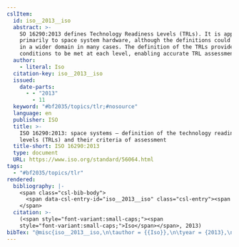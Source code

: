 ```yaml
---
cslItem:
  id: iso__2013__iso
  abstract: >-
    SO 16290:2013 defines Technology Readiness Levels (TRLs). It is applicable
    primarily to space system hardware, although the definitions could be used
    in a wider domain in many cases. The definition of the TRLs provides the
    conditions to be met at each level, enabling accurate TRL assessment.
  author:
    - literal: Iso
  citation-key: iso__2013__iso
  issued:
    date-parts:
      - - "2013"
        - 11
  keyword: "#bf2035/topics/tlr;#nosource"
  language: en
  publisher: ISO
  title: >-
    ISO 16290:2013: space systems — definition of the technology readiness
    levels (TRLs) and their criteria of assessment
  title-short: ISO 16290:2013
  type: document
  URL: https://www.iso.org/standard/56064.html
tags:
  - "#bf2035/topics/tlr"
rendered:
  bibliography: |-
    <span class="csl-bib-body">
      <span data-csl-entry-id="iso__2013__iso" class="csl-entry"><span class='author-bib'>Iso</span>. <span class='date-bib'>(2013)</span>. <span class='title'><i><b><span style="font-style:normal;">ISO 16290:2013: space systems — definition of the technology readiness levels (TRLs) and their criteria of assessment</span></b></i></span>. ISO. <span class='URL'><a href='https://www.iso.org/standard/56064.html'>LINK</a></span></span>
    </span>
  citation: >-
    (<span style="font-variant:small-caps;"><span
    style="font-variant:small-caps;">Iso</span></span>, 2013)
bibTex: "@misc{iso__2013__iso,\n\tauthor = {{Iso}},\n\tyear = {2013},\n\tmonth = {11},\n\tpublisher = {ISO},\n\ttitle = {ISO 16290:2013: space systems --- definition of the technology readiness levels ({TRLs}) and their criteria of assessment},\n\turl = {https://www.iso.org/standard/56064.html},\n}\n\n"
---
```

